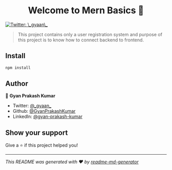<h1 align="center">Welcome to Mern Basics 👋</h1>
<p>
  <a href="https://twitter.com/\_gyaan\_" target="_blank">
    <img alt="Twitter: \_gyaan\_" src="https://img.shields.io/twitter/follow/\_gyaan\_.svg?style=social" />
  </a>
</p>

> This project contains only a user registration system and purpose of this project is to know how to connect backend to frontend.

## Install

```sh
npm install
```

## Author

👤 **Gyan Prakash Kumar**

* Twitter: [@\_gyaan\_](https://twitter.com/_gyaan_)
* Github: [@GyanPrakashKumar](https://github.com/GyanPrakashKumar)
* LinkedIn: [@gyan-prakash-kumar](https://linkedin.com/in/gyan-prakash-kumar)

## Show your support

Give a ⭐️ if this project helped you!

***
_This README was generated with ❤️ by [readme-md-generator](https://github.com/kefranabg/readme-md-generator)_